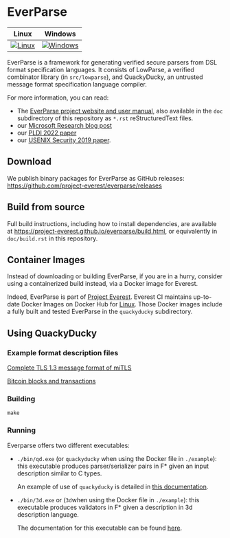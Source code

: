 # EverParse

| Linux | Windows |
|---------|-------|
| [![Linux](https://msr-project-everest.visualstudio.com/Everest/_apis/build/status/QuackyDucky/QuackyDucky-Linux?branchName=master)](https://msr-project-everest.visualstudio.com/Everest/_build/latest?definitionId=36&branchName=master) | [![Windows](https://msr-project-everest.visualstudio.com/Everest/_apis/build/status/QuackyDucky/everparse-windows-minimal-ci?branchName=master)](https://msr-project-everest.visualstudio.com/Everest/_build/latest?definitionId=50&branchName=master) |

EverParse is a framework for generating verified secure parsers from DSL format specification languages.
It consists of LowParse, a verified combinator library (in `src/lowparse`), and QuackyDucky, an untrusted message format specification language compiler.

For more information, you can read:
* The [EverParse project website and user manual](https://project-everest.github.io/everparse), also available in the `doc` subdirectory of this repository as `*.rst` reStructuredText files.
* our [Microsoft Research blog post](https://www.microsoft.com/en-us/research/blog/everparse-hardening-critical-attack-surfaces-with-formally-proven-message-parsers/)
* our [PLDI 2022 paper](https://www.microsoft.com/en-us/research/publication/hardening-attack-surfaces-with-formally-proven-binary-format-parsers/)
* our [USENIX Security 2019 paper](https://www.microsoft.com/en-us/research/publication/everparse/).

## Download

We publish binary packages for EverParse as GitHub releases: https://github.com/project-everest/everparse/releases

## Build from source

Full build instructions, including how to install dependencies, are available at https://project-everest.github.io/everparse/build.html, or equivalently in `doc/build.rst` in this repository.

## Container Images

Instead of downloading or building EverParse, if you are in a hurry, consider using a containerized build instead, via a Docker image for Everest.

Indeed, EverParse is part of [Project Everest](https://project-everest.github.io). Everest CI maintains up-to-date Docker Images on Docker Hub for [Linux](https://hub.docker.com/r/projecteverest/everest-linux). Those Docker images include a fully built and tested EverParse in the `quackyducky` subdirectory.

## Using QuackyDucky

### Example format description files

[Complete TLS 1.3 message format of miTLS](https://github.com/project-everest/mitls-fstar/blob/dev/src/parsers/Parsers.rfc)

[Bitcoin blocks and transactions](https://github.com/project-everest/everparse/blob/master/tests/bitcoin.rfc)

### Building
`make`

### Running

Everparse offers two different executables:

* `./bin/qd.exe` (or `quackyducky` when using the Docker file in `./example`): this executable produces parser/serializer pairs in F* given an input description similar to C types.

    An example of use of `quackyducky` is detailed in [this documentation]("./example/README.md").
* `./bin/3d.exe` or (`3d`when using the Docker file in `./example`): this executable produces validators in F* given a description in 3d description language.

    The documentation for this executable can be found [here]("https://project-everest.github.io/everparse/3d.html").

